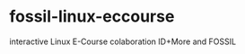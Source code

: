 fossil-linux-eccourse
=====================

interactive Linux E-Course colaboration ID+More and FOSSIL
